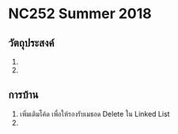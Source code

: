 # NC252 Summer 2018

## วัตถุประสงค์
1.
2.

## การบ้าน
1. เพิ่มเติมโค้ด เพื่อให้รองรับเมธอด Delete ใน Linked List
2. 

